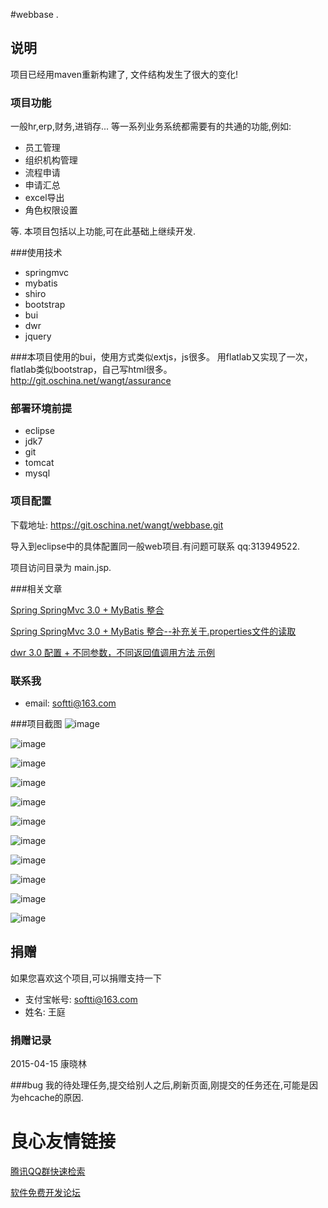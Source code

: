 #webbase  .



## 说明 
项目已经用maven重新构建了,
文件结构发生了很大的变化!
### 项目功能

一般hr,erp,财务,进销存... 等一系列业务系统都需要有的共通的功能,例如:
* 员工管理
* 组织机构管理
* 流程申请
* 申请汇总
* excel导出
* 角色权限设置

等. 
本项目包括以上功能,可在此基础上继续开发.



###使用技术
* springmvc
* mybatis
* shiro
* bootstrap
* bui
* dwr
* jquery

###本项目使用的bui，使用方式类似extjs，js很多。 用flatlab又实现了一次，flatlab类似bootstrap，自己写html很多。
http://git.oschina.net/wangt/assurance

### 部署环境前提
* eclipse
* jdk7
* git
* tomcat
* mysql

### 项目配置

下载地址: https://git.oschina.net/wangt/webbase.git

导入到eclipse中的具体配置同一般web项目.有问题可联系 qq:313949522.

项目访问目录为 main.jsp.

###相关文章

[Spring SpringMvc 3.0 + MyBatis 整合 ](http://blog.csdn.net/mamba10/article/details/17592981)


[Spring SpringMvc 3.0 + MyBatis 整合--补充关于.properties文件的读取 ](http://blog.csdn.net/mamba10/article/details/45055917)

[dwr 3.0 配置 + 不同参数，不同返回值调用方法 示例 ](http://blog.csdn.net/mamba10/article/details/41847619)






### 联系我
* email: softti@163.com

###项目截图
![image](http://img.blog.csdn.net/20150416171149366?watermark/2/text/aHR0cDovL2Jsb2cuY3Nkbi5uZXQvbWFtYmExMA==/font/5a6L5L2T/fontsize/400/fill/I0JBQkFCMA==/dissolve/70/gravity/Center)

![image](http://img.blog.csdn.net/20150416171348771?watermark/2/text/aHR0cDovL2Jsb2cuY3Nkbi5uZXQvbWFtYmExMA==/font/5a6L5L2T/fontsize/400/fill/I0JBQkFCMA==/dissolve/70/gravity/Center)

![image](http://img.blog.csdn.net/20150416171401314?watermark/2/text/aHR0cDovL2Jsb2cuY3Nkbi5uZXQvbWFtYmExMA==/font/5a6L5L2T/fontsize/400/fill/I0JBQkFCMA==/dissolve/70/gravity/Center)

![image](http://img.blog.csdn.net/20150416171413965?watermark/2/text/aHR0cDovL2Jsb2cuY3Nkbi5uZXQvbWFtYmExMA==/font/5a6L5L2T/fontsize/400/fill/I0JBQkFCMA==/dissolve/70/gravity/Center)

![image](http://img.blog.csdn.net/20150416171424495?watermark/2/text/aHR0cDovL2Jsb2cuY3Nkbi5uZXQvbWFtYmExMA==/font/5a6L5L2T/fontsize/400/fill/I0JBQkFCMA==/dissolve/70/gravity/Center)

![image](http://img.blog.csdn.net/20150416171434510?watermark/2/text/aHR0cDovL2Jsb2cuY3Nkbi5uZXQvbWFtYmExMA==/font/5a6L5L2T/fontsize/400/fill/I0JBQkFCMA==/dissolve/70/gravity/Center)

![image](http://img.blog.csdn.net/20150416171443106?watermark/2/text/aHR0cDovL2Jsb2cuY3Nkbi5uZXQvbWFtYmExMA==/font/5a6L5L2T/fontsize/400/fill/I0JBQkFCMA==/dissolve/70/gravity/Center)

![image](http://img.blog.csdn.net/20150416171312436?watermark/2/text/aHR0cDovL2Jsb2cuY3Nkbi5uZXQvbWFtYmExMA==/font/5a6L5L2T/fontsize/400/fill/I0JBQkFCMA==/dissolve/70/gravity/Center)

![image](http://img.blog.csdn.net/20150416171501873?watermark/2/text/aHR0cDovL2Jsb2cuY3Nkbi5uZXQvbWFtYmExMA==/font/5a6L5L2T/fontsize/400/fill/I0JBQkFCMA==/dissolve/70/gravity/Center)

![image](http://img.blog.csdn.net/20150416171513978?watermark/2/text/aHR0cDovL2Jsb2cuY3Nkbi5uZXQvbWFtYmExMA==/font/5a6L5L2T/fontsize/400/fill/I0JBQkFCMA==/dissolve/70/gravity/Center)

![image](http://img.blog.csdn.net/20150416171523775?watermark/2/text/aHR0cDovL2Jsb2cuY3Nkbi5uZXQvbWFtYmExMA==/font/5a6L5L2T/fontsize/400/fill/I0JBQkFCMA==/dissolve/70/gravity/Center)




## 捐赠
如果您喜欢这个项目,可以捐赠支持一下
* 支付宝帐号: softti@163.com 
* 姓名: 王庭

### 捐赠记录
2015-04-15 康晓林


###bug
我的待处理任务,提交给别人之后,刷新页面,刚提交的任务还在,可能是因为ehcache的原因.


 # 良心友情链接

[腾讯QQ群快速检索](http://u.720life.cn/s/8cf73f7c)

[软件免费开发论坛](http://u.720life.cn/s/bbb01dc0)